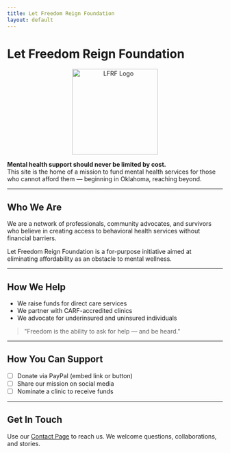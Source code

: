 ```yaml
---
title: Let Freedom Reign Foundation
layout: default
---
```


# Let Freedom Reign Foundation

<p align="center">
  <img src="/lfrf-mock/assets/lfrf_logo-rebalance.png" alt="LFRF Logo" width="200"/>
</p>

**Mental health support should never be limited by cost.**  
This site is the home of a mission to fund mental health services for those who cannot afford them — beginning in Oklahoma, reaching beyond.

---

## Who We Are

We are a network of professionals, community advocates, and survivors who believe in creating access to behavioral health services without financial barriers.

Let Freedom Reign Foundation is a for-purpose initiative aimed at eliminating affordability as an obstacle to mental wellness.

---

## How We Help

- We raise funds for direct care services  
- We partner with CARF-accredited clinics  
- We advocate for underinsured and uninsured individuals  

> "Freedom is the ability to ask for help — and be heard."

---

## How You Can Support

- [ ] Donate via PayPal (embed link or button)  
- [ ] Share our mission on social media  
- [ ] Nominate a clinic to receive funds  

---

## Get In Touch

Use our [Contact Page](/lfrf-mock/contact) to reach us. We welcome questions, collaborations, and stories.
